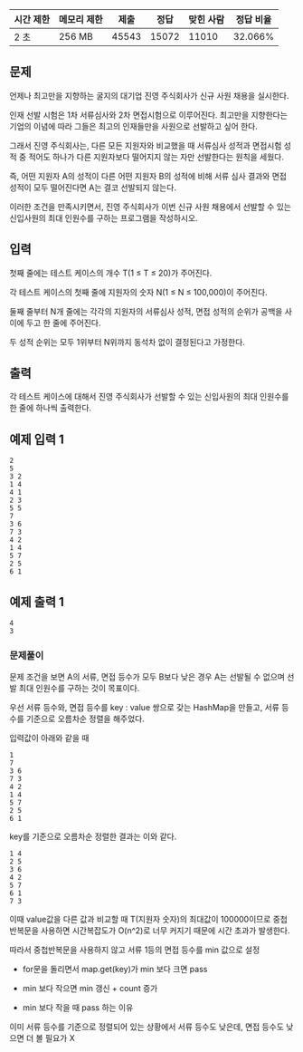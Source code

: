 | 시간 제한 | 메모리 제한 | 제출 | 정답 | 맞힌 사람 | 정답 비율 |
| --- | --- | --- | --- | --- | --- |
| 2 초 | 256 MB | 45543 | 15072 | 11010 | 32.066% |

## 문제

언제나 최고만을 지향하는 굴지의 대기업 진영 주식회사가 신규 사원 채용을 실시한다. 

인재 선발 시험은 1차 서류심사와 2차 면접시험으로 이루어진다. 최고만을 지향한다는 기업의 이념에 따라 그들은 최고의 인재들만을 사원으로 선발하고 싶어 한다.

그래서 진영 주식회사는, 다른 모든 지원자와 비교했을 때 서류심사 성적과 면접시험 성적 중 적어도 하나가 다른 지원자보다 떨어지지 않는 자만 선발한다는 원칙을 세웠다. 

즉, 어떤 지원자 A의 성적이 다른 어떤 지원자 B의 성적에 비해 서류 심사 결과와 면접 성적이 모두 떨어진다면 A는 결코 선발되지 않는다.

이러한 조건을 만족시키면서, 진영 주식회사가 이번 신규 사원 채용에서 선발할 수 있는 신입사원의 최대 인원수를 구하는 프로그램을 작성하시오.

## 입력

첫째 줄에는 테스트 케이스의 개수 T(1 ≤ T ≤ 20)가 주어진다. 

각 테스트 케이스의 첫째 줄에 지원자의 숫자 N(1 ≤ N ≤ 100,000)이 주어진다. 

둘째 줄부터 N개 줄에는 각각의 지원자의 서류심사 성적, 면접 성적의 순위가 공백을 사이에 두고 한 줄에 주어진다. 

두 성적 순위는 모두 1위부터 N위까지 동석차 없이 결정된다고 가정한다.

## 출력

각 테스트 케이스에 대해서 진영 주식회사가 선발할 수 있는 신입사원의 최대 인원수를 한 줄에 하나씩 출력한다.

## 예제 입력 1

```
2
5
3 2
1 4
4 1
2 3
5 5
7
3 6
7 3
4 2
1 4
5 7
2 5
6 1
```

## 예제 출력 1

```
4
3
```

### 문제풀이
문제 조건을 보면 A의 서류, 면접 등수가 모두 B보다 낮은 경우 A는 선발될 수 없으며 선발 최대 인원수를 구하는 것이 목표이다. 

우선 서류 등수와, 면접 등수를 key : value 쌍으로 갖는 HashMap을 만들고, 서류 등수를 기준으로 오름차순 정렬을 해주었다. 

입력값이 아래와 같을 때

```
1
7
3 6
7 3
4 2
1 4
5 7
2 5
6 1
```

key를 기준으로 오름차순 정렬한 결과는 이와 같다. 

```
1 4
2 5
3 6
4 2
5 7
6 1
7 3
```

이때 value값을 다른 값과 비교할 때 T(지원자 숫자)의 최대값이 100000이므로 중첩반복문을 사용하면 시간복잡도가 O(n^2)로 너무 커지기 때문에 시간 초과가 발생한다. 

따라서 중첩반복문을 사용하지 않고 서류 1등의 면접 등수를 min 값으로 설정

- for문을 돌리면서 map.get(key)가 min 보다 크면 pass

- min 보다 작으면 min 갱신 + count 증가


* min 보다 작을 때 pass 하는 이유

이미 서류 등수를 기준으로 정렬되어 있는 상황에서 서류 등수도 낮은데, 면접 등수도 낮으면 더 볼 필요가 X

